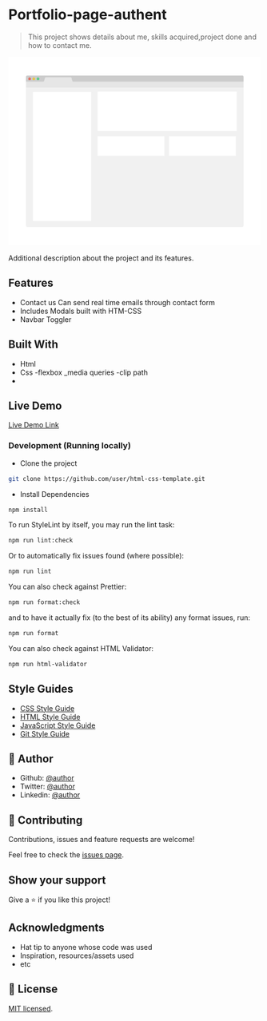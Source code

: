 # Portfolio-page-authent

> This project shows details about me, skills acquired,project done and how to contact me.

![screenshot](./app_screenshot.png)

Additional description about the project and its features.

## Features

- Contact us Can send real time emails through contact form
- Includes Modals built with HTM-CSS
- Navbar Toggler

## Built With

- Html
- Css
  -flexbox
  \_media queries
  -clip path
-

## Live Demo

[Live Demo Link](http://127.0.0.1:5500)

### Development (Running locally)

- Clone the project

```bash
git clone https://github.com/user/html-css-template.git

```

- Install Dependencies

```bash
npm install
```

To run StyleLint by itself, you may run the lint task:

```bash
npm run lint:check
```

Or to automatically fix issues found (where possible):

```bash
npm run lint
```

You can also check against Prettier:

```bash
npm run format:check
```

and to have it actually fix (to the best of its ability) any format issues, run:

```bash
npm run format
```

You can also check against HTML Validator:

```bash
npm run html-validator
```

## Style Guides

- [CSS Style Guide](http://udacity.github.io/frontend-nanodegree-styleguide/css.html)
- [HTML Style Guide](http://udacity.github.io/frontend-nanodegree-styleguide/index.html)
- [JavaScript Style Guide](http://udacity.github.io/frontend-nanodegree-styleguide/javascript.html)
- [Git Style Guide](https://udacity.github.io/git-styleguide/)

## 👤 Author

- Github: [@author](https://github.com/aishatpopoola)
- Twitter: [@author](https://twitter./PopoolaAishat)
- Linkedin: [@author](https://www.linkedin.com/in/aishat-popoola/)

## 🤝 Contributing

Contributions, issues and feature requests are welcome!

Feel free to check the [issues page](../../issues).

## Show your support

Give a ⭐️ if you like this project!

## Acknowledgments

- Hat tip to anyone whose code was used
- Inspiration, resources/assets used
- etc

## 📝 License

[MIT licensed](./LICENSE).

